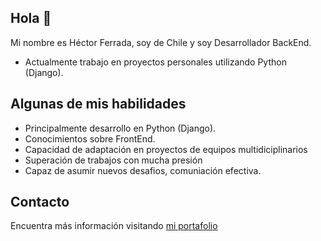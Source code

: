 ## Hola 👋

Mi nombre es Héctor Ferrada, soy de Chile y soy Desarrollador BackEnd.

* Actualmente trabajo en proyectos personales utilizando Python (Django).

## Algunas de mis habilidades

* Principalmente desarrollo en Python (Django).
* Conocimientos sobre FrontEnd.
* Capacidad de adaptación en proyectos de equipos multidiciplinarios
* Superación de trabajos con mucha presión
* Capaz de asumir nuevos desafios, comuniación efectiva.

## Contacto

Encuentra más información visitando [mi portafolio](https://hector-f-2000.github.io)
